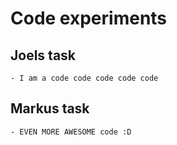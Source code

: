 # Code experiments

## Joels task

    - I am a code code code code code

## Markus task

    - EVEN MORE AWESOME code :D

